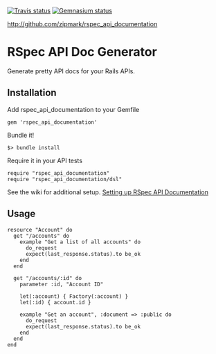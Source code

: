 [![Travis status](https://secure.travis-ci.org/zipmark/rspec_api_documentation.png)](https://secure.travis-ci.org/zipmark/rspec_api_documentation)
[![Gemnasium status](https://gemnasium.com/zipmark/rspec_api_documentation.png)](https://gemnasium.com/zipmark/rspec_api_documentation)

http://github.com/zipmark/rspec_api_documentation

# RSpec API Doc Generator

Generate pretty API docs for your Rails APIs.

## Installation

Add rspec_api_documentation to your Gemfile

    gem 'rspec_api_documentation'

Bundle it!

    $> bundle install

Require it in your API tests

    require "rspec_api_documentation"
    require "rspec_api_documentation/dsl"

See the wiki for additional setup. [Setting up RSpec API Documentation](https://github.com/zipmark/rspec_api_documentation/wiki/Setting-up-RspecApiDocumentation)

## Usage

    resource "Account" do
      get "/accounts" do
        example "Get a list of all accounts" do
          do_request
          expect(last_response.status).to be_ok
        end
      end

      get "/accounts/:id" do
        parameter :id, "Account ID"

        let(:account) { Factory(:account) }
        let(:id) { account.id }

        example "Get an account", :document => :public do
          do_request
          expect(last_response.status).to be_ok
        end
      end
    end

